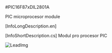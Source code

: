 <!--- PrjInfo ---> <!--- Please remove this line after manually editing --->
<!--- 00a56be08b96043df9e37d6aff7b6990 --->
<!--- Created:20170112-18:22: ---> 
<!--- Author:Mlab: ---> 
<!--- AuthorEmail:mlab@mlab.cz: ---> 
<!--- Tags:imported: ---> 
<!--- Ust:None: ---> 
<!--- Name:PIC16F87xDIL2801A: --->
#PIC16F87xDIL2801A 
<!--- LongName --->
PIC microprocesor module

[InfoLongDescription.en]
<!--- ELongName ---> 

<!--- Lead --->
[InfoShortDescription.cs]
Modul pro procesor PIC
<!--- ELead ---> 

![LeadImg](PIC16F87xDIL2801A_Small.jpg) 


​
​
<!--- Description --->
<!--- EDescription --->
<!--- Content --->
<!--- EContent --->
            